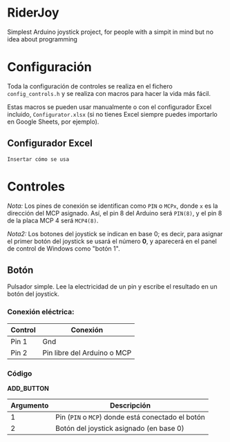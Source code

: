# RiderJoy
Simplest Arduino joystick project, for people with a simpit in mind but no idea about programming



# Configuración
Toda la configuración de controles se realiza en el fichero `config_controls.h` y se realiza con macros para hacer la vida más fácil.

Estas macros se pueden usar manualmente o con el configurador Excel incluido, `Configurator.xlsx` (si no tienes Excel siempre puedes importarlo en Google Sheets, por ejemplo).

## Configurador Excel
```Insertar cómo se usa```

# Controles

*Nota:* Los pines de conexión se identifican como `PIN` o `MCPx`, donde `x` es la dirección del MCP asignado. Así, el pin 8 del Arduino será `PIN(8)`, y el pin 8 de la placa MCP 4 será `MCP4(8)`.

*Nota2:* Los botones del joystick se indican en base 0; es decir, para asignar el primer botón del joystick se usará el número **0**, y aparecerá en el panel de control de Windows como "botón 1".

## Botón
Pulsador simple. Lee la electricidad de un pin y escribe el resultado en un botón del joystick.

### Conexión eléctrica:

| Control | Conexión |
|-|-|
| Pin 1 | Gnd |
| Pin 2 | Pin libre del Arduino o MCP |

### Código
**ADD_BUTTON** 

| Argumento | Descripción
| - | - |
| 1 | Pin (`PIN` o `MCP`) donde está conectado el botón |
| 2 | Botón del joystick asignado (en base 0) |
